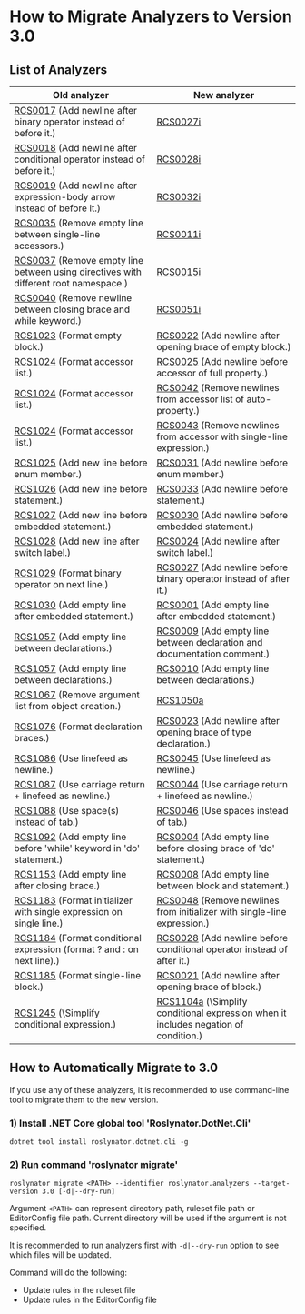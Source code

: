 ﻿# How to Migrate Analyzers to Version 3.0

## List of Analyzers

| Old analyzer                                                                                                   | New analyzer                                                                                                   |
| -------------------------------------------------------------------------------------------------------------- | -------------------------------------------------------------------------------------------------------------- |
| [RCS0017](analyzers/RCS0017/index.md) \(Add newline after binary operator instead of before it\.\)                   | [RCS0027i](analyzers/RCS0017/index.md)                                                                               |
| [RCS0018](analyzers/RCS0018/index.md) \(Add newline after conditional operator instead of before it\.\)              | [RCS0028i](analyzers/RCS0018/index.md)                                                                               |
| [RCS0019](analyzers/RCS0019/index.md) \(Add newline after expression-body arrow instead of before it\.\)             | [RCS0032i](analyzers/RCS0019/index.md)                                                                               |
| [RCS0035](analyzers/RCS0035/index.md) \(Remove empty line between single-line accessors\.\)                          | [RCS0011i](analyzers/RCS0011/index.mdi.md)                                                                              |
| [RCS0037](analyzers/RCS0037/index.md) \(Remove empty line between using directives with different root namespace\.\) | [RCS0015i](analyzers/RCS0015/index.mdi.md)                                                                              |
| [RCS0040](analyzers/RCS0040/index.md) \(Remove newline between closing brace and while keyword\.\)                   | [RCS0051i](analyzers/RCS0051/index.mdi.md)                                                                              |
| [RCS1023](analyzers/RCS1023/index.md) \(Format empty block\.\)                                                       | [RCS0022](analyzers/RCS0022/index.md) \(Add newline after opening brace of empty block\.\)                           |
| [RCS1024](analyzers/RCS1024/index.md) \(Format accessor list\.\)                                                     | [RCS0025](analyzers/RCS0025/index.md) \(Add newline before accessor of full property\.\)                             |
| [RCS1024](analyzers/RCS1024/index.md) \(Format accessor list\.\)                                                     | [RCS0042](analyzers/RCS0042/index.md) \(Remove newlines from accessor list of auto\-property\.\)                     |
| [RCS1024](analyzers/RCS1024/index.md) \(Format accessor list\.\)                                                     | [RCS0043](analyzers/RCS0043/index.md) \(Remove newlines from accessor with single\-line expression\.\)               |
| [RCS1025](analyzers/RCS1025/index.md) \(Add new line before enum member\.\)                                          | [RCS0031](analyzers/RCS0031/index.md) \(Add newline before enum member\.\)                                           |
| [RCS1026](analyzers/RCS1026/index.md) \(Add new line before statement\.\)                                            | [RCS0033](analyzers/RCS0033/index.md) \(Add newline before statement\.\)                                             |
| [RCS1027](analyzers/RCS1027/index.md) \(Add new line before embedded statement\.\)                                   | [RCS0030](analyzers/RCS0030/index.md) \(Add newline before embedded statement\.\)                                    |
| [RCS1028](analyzers/RCS1028/index.md) \(Add new line after switch label\.\)                                          | [RCS0024](analyzers/RCS0024/index.md) \(Add newline after switch label\.\)                                           |
| [RCS1029](analyzers/RCS1029/index.md) \(Format binary operator on next line\.\)                                      | [RCS0027](analyzers/RCS0027/index.md) \(Add newline before binary operator instead of after it\.\)                   |
| [RCS1030](analyzers/RCS1030/index.md) \(Add empty line after embedded statement\.\)                                  | [RCS0001](analyzers/RCS0001/index.md) \(Add empty line after embedded statement\.\)                                  |
| [RCS1057](analyzers/RCS1057/index.md) \(Add empty line between declarations\.\)                                      | [RCS0009](analyzers/RCS0009/index.md) \(Add empty line between declaration and documentation comment\.\)             |
| [RCS1057](analyzers/RCS1057/index.md) \(Add empty line between declarations\.\)                                      | [RCS0010](analyzers/RCS0010/index.md) \(Add empty line between declarations\.\)                                      |
| [RCS1067](analyzers/RCS1067/index.md) \(Remove argument list from object creation\.\)                                | [RCS1050a](analyzers/RCS1050/index.mda.md)                                                                              |
| [RCS1076](analyzers/RCS1076/index.md) \(Format declaration braces\.\)                                                | [RCS0023](analyzers/RCS0023/index.md) \(Add newline after opening brace of type declaration\.\)                      |
| [RCS1086](analyzers/RCS1086/index.md) \(Use linefeed as newline\.\)                                                  | [RCS0045](analyzers/RCS0045/index.md) \(Use linefeed as newline\.\)                                                  |
| [RCS1087](analyzers/RCS1087/index.md) \(Use carriage return \+ linefeed as newline\.\)                               | [RCS0044](analyzers/RCS0044/index.md) \(Use carriage return \+ linefeed as newline\.\)                               |
| [RCS1088](analyzers/RCS1088/index.md) \(Use space\(s\) instead of tab\.\)                                            | [RCS0046](analyzers/RCS0046/index.md) \(Use spaces instead of tab\.\)                                                |
| [RCS1092](analyzers/RCS1092/index.md) \(Add empty line before 'while' keyword in 'do' statement\.\)                  | [RCS0004](analyzers/RCS0004/index.md) \(Add empty line before closing brace of 'do' statement\.\)                    |
| [RCS1153](analyzers/RCS1153/index.md) \(Add empty line after closing brace\.\)                                       | [RCS0008](analyzers/RCS0008/index.md) \(Add empty line between block and statement\.\)                               |
| [RCS1183](analyzers/RCS1183/index.md) \(Format initializer with single expression on single line\.\)                 | [RCS0048](analyzers/RCS0048/index.md) \(Remove newlines from initializer with single\-line expression\.\)            |
| [RCS1184](analyzers/RCS1184/index.md) \(Format conditional expression \(format ? and : on next line\)\.\)            | [RCS0028](analyzers/RCS0028/index.md) \(Add newline before conditional operator instead of after it\.\)              |
| [RCS1185](analyzers/RCS1185/index.md) \(Format single\-line block\.\)                                                | [RCS0021](analyzers/RCS0021/index.md) \(Add newline after opening brace of block\.\)                                 |
| [RCS1245](analyzers/RCS1245/index.md) \(\Simplify conditional expression.\)                                          | [RCS1104a](analyzers/RCS1104/index.mda.md) \(\Simplify conditional expression when it includes negation of condition.\) |

## How to Automatically Migrate to 3.0

If you use any of these analyzers, it is recommended to use command-line tool to migrate them to the new version.

### 1) Install .NET Core global tool 'Roslynator.DotNet.Cli'

```shell
dotnet tool install roslynator.dotnet.cli -g
```

### 2) Run command 'roslynator migrate'

```shell
roslynator migrate <PATH> --identifier roslynator.analyzers --target-version 3.0 [-d|--dry-run]
```

Argument `<PATH>` can represent directory path, ruleset file path or EditorConfig file path. Current directory will be used if the argument is not specified.

It is recommended to run analyzers first with `-d|--dry-run` option to see which files will be updated.

Command will do the following:

* Update rules in the ruleset file
* Update rules in the EditorConfig file
